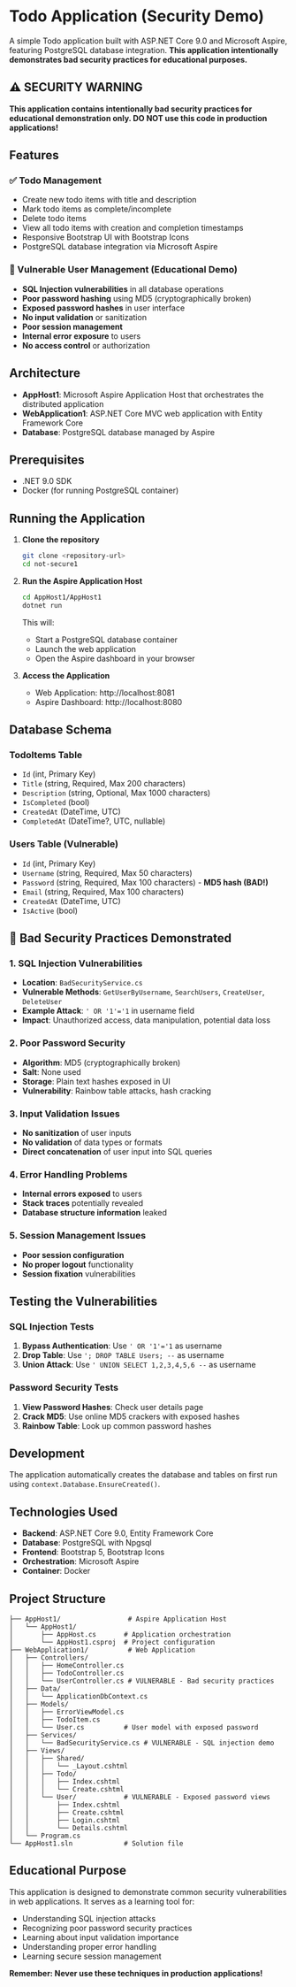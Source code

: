 # Todo Application (Security Demo)

A simple Todo application built with ASP.NET Core 9.0 and Microsoft Aspire, featuring PostgreSQL database integration. **This application intentionally demonstrates bad security practices for educational purposes.**

## ⚠️ SECURITY WARNING

**This application contains intentionally bad security practices for educational demonstration only. DO NOT use this code in production applications!**

## Features

### ✅ Todo Management
- Create new todo items with title and description
- Mark todo items as complete/incomplete
- Delete todo items
- View all todo items with creation and completion timestamps
- Responsive Bootstrap UI with Bootstrap Icons
- PostgreSQL database integration via Microsoft Aspire

### 🚨 Vulnerable User Management (Educational Demo)
- **SQL Injection vulnerabilities** in all database operations
- **Poor password hashing** using MD5 (cryptographically broken)
- **Exposed password hashes** in user interface
- **No input validation** or sanitization
- **Poor session management**
- **Internal error exposure** to users
- **No access control** or authorization

## Architecture

- **AppHost1**: Microsoft Aspire Application Host that orchestrates the distributed application
- **WebApplication1**: ASP.NET Core MVC web application with Entity Framework Core
- **Database**: PostgreSQL database managed by Aspire

## Prerequisites

- .NET 9.0 SDK
- Docker (for running PostgreSQL container)

## Running the Application

1. **Clone the repository**
   ```bash
   git clone <repository-url>
   cd not-secure1
   ```

2. **Run the Aspire Application Host**
   ```bash
   cd AppHost1/AppHost1
   dotnet run
   ```

   This will:
   - Start a PostgreSQL database container
   - Launch the web application
   - Open the Aspire dashboard in your browser

3. **Access the Application**
   - Web Application: http://localhost:8081
   - Aspire Dashboard: http://localhost:8080

## Database Schema

### TodoItems Table
- `Id` (int, Primary Key)
- `Title` (string, Required, Max 200 characters)
- `Description` (string, Optional, Max 1000 characters)
- `IsCompleted` (bool)
- `CreatedAt` (DateTime, UTC)
- `CompletedAt` (DateTime?, UTC, nullable)

### Users Table (Vulnerable)
- `Id` (int, Primary Key)
- `Username` (string, Required, Max 50 characters)
- `Password` (string, Required, Max 100 characters) - **MD5 hash (BAD!)**
- `Email` (string, Required, Max 100 characters)
- `CreatedAt` (DateTime, UTC)
- `IsActive` (bool)

## 🚨 Bad Security Practices Demonstrated

### 1. SQL Injection Vulnerabilities
- **Location**: `BadSecurityService.cs`
- **Vulnerable Methods**: `GetUserByUsername`, `SearchUsers`, `CreateUser`, `DeleteUser`
- **Example Attack**: `' OR '1'='1` in username field
- **Impact**: Unauthorized access, data manipulation, potential data loss

### 2. Poor Password Security
- **Algorithm**: MD5 (cryptographically broken)
- **Salt**: None used
- **Storage**: Plain text hashes exposed in UI
- **Vulnerability**: Rainbow table attacks, hash cracking

### 3. Input Validation Issues
- **No sanitization** of user inputs
- **No validation** of data types or formats
- **Direct concatenation** of user input into SQL queries

### 4. Error Handling Problems
- **Internal errors exposed** to users
- **Stack traces** potentially revealed
- **Database structure information** leaked

### 5. Session Management Issues
- **Poor session configuration**
- **No proper logout** functionality
- **Session fixation** vulnerabilities

## Testing the Vulnerabilities

### SQL Injection Tests
1. **Bypass Authentication**: Use `' OR '1'='1` as username
2. **Drop Table**: Use `'; DROP TABLE Users; --` as username
3. **Union Attack**: Use `' UNION SELECT 1,2,3,4,5,6 --` as username

### Password Security Tests
1. **View Password Hashes**: Check user details page
2. **Crack MD5**: Use online MD5 crackers with exposed hashes
3. **Rainbow Table**: Look up common password hashes

## Development

The application automatically creates the database and tables on first run using `context.Database.EnsureCreated()`.

## Technologies Used

- **Backend**: ASP.NET Core 9.0, Entity Framework Core
- **Database**: PostgreSQL with Npgsql
- **Frontend**: Bootstrap 5, Bootstrap Icons
- **Orchestration**: Microsoft Aspire
- **Container**: Docker

## Project Structure

```
├── AppHost1/                 # Aspire Application Host
│   └── AppHost1/
│       ├── AppHost.cs       # Application orchestration
│       └── AppHost1.csproj  # Project configuration
├── WebApplication1/          # Web Application
│   ├── Controllers/
│   │   ├── HomeController.cs
│   │   ├── TodoController.cs
│   │   └── UserController.cs # VULNERABLE - Bad security practices
│   ├── Data/
│   │   └── ApplicationDbContext.cs
│   ├── Models/
│   │   ├── ErrorViewModel.cs
│   │   ├── TodoItem.cs
│   │   └── User.cs          # User model with exposed password
│   ├── Services/
│   │   └── BadSecurityService.cs # VULNERABLE - SQL injection demo
│   ├── Views/
│   │   ├── Shared/
│   │   │   └── _Layout.cshtml
│   │   ├── Todo/
│   │   │   ├── Index.cshtml
│   │   │   └── Create.cshtml
│   │   └── User/            # VULNERABLE - Exposed password views
│   │       ├── Index.cshtml
│   │       ├── Create.cshtml
│   │       ├── Login.cshtml
│   │       └── Details.cshtml
│   └── Program.cs
└── AppHost1.sln             # Solution file
```

## Educational Purpose

This application is designed to demonstrate common security vulnerabilities in web applications. It serves as a learning tool for:

- Understanding SQL injection attacks
- Recognizing poor password security practices
- Learning about input validation importance
- Understanding proper error handling
- Learning secure session management

**Remember: Never use these techniques in production applications!** 
